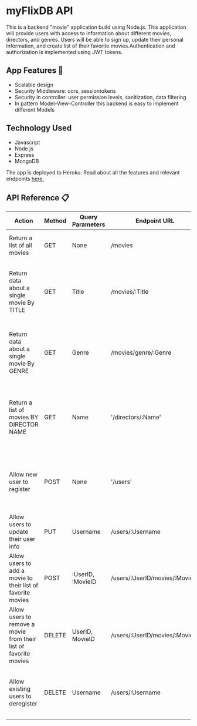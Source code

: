 # myFlixDB API

This is a backend "movie" application build using Node.js. This application will provide users with access to information about different movies, directors, and genres. Users will be able to sign up, update their personal information, and create list of their favorite movies.Authentication and authorization is implemented using JWT tokens.

## App Features 🚀

- Scalable design
- Security Middleware: cors, sessiontokens
- Security in controller: user permission levels, sanitization, data filtering
- In pattern Model-View-Controller this backend is easy to implement different Models

## Technology Used
* Javascript
* Node.js
* Express
* MongoDB

The app is deployed to Heroku. Read about all the features and relevant endpoints <a href="https://my-flix-movie-api.herokuapp.com/documentation.html">here.</a>

## API Reference 📋

| Action  | Method |  Query Parameters | Endpoint URL | Response
| ------------- | ----------- | ------------- | ------------ | ------------- |
| Return a list of all movies | GET  | None | /movies  |Returns a JSON array of all movies |
| Return data about a single movie By TITLE  | GET  | Title  |	/movies/:Title |  Returns a JSON object of movie matching the title passed in the url
| Return data about a single movie By GENRE  | GET  | Genre  |	/movies/genre/:Genre |  Returns a JSON array of all movies matching the genre passed in the url
| Return a list of movies BY DIRECTOR NAME  | GET  | Name  |	'/directors/:Name' |  Returns a JSON object of all the movies matching by the director name that was passed in the url
| Allow new user to register | POST  | None |	'/users' |  Returns a JSON Object holding data about the new user created, with an id
| Allow users to update their user info | PUT  | Username  | /users/:Username | Returns a JSON object with updated user data
| Allow users to add a movie to their list of favorite movies | POST  | :UserID, :MovieID  |	/users/:UserID/movies/:MovieID |  Returns a JSON object with updated user data
| Allow users to remove a movie from their list of favorite movies | DELETE  | UserID, MovieID  | /users/:UserID/movies/:MovieID |  Returns a JSON object with updated user data
| Allow existing users to deregister| DELETE  | Username  | /users/:Username | Returns a text confirming that the user was deleted successfully
